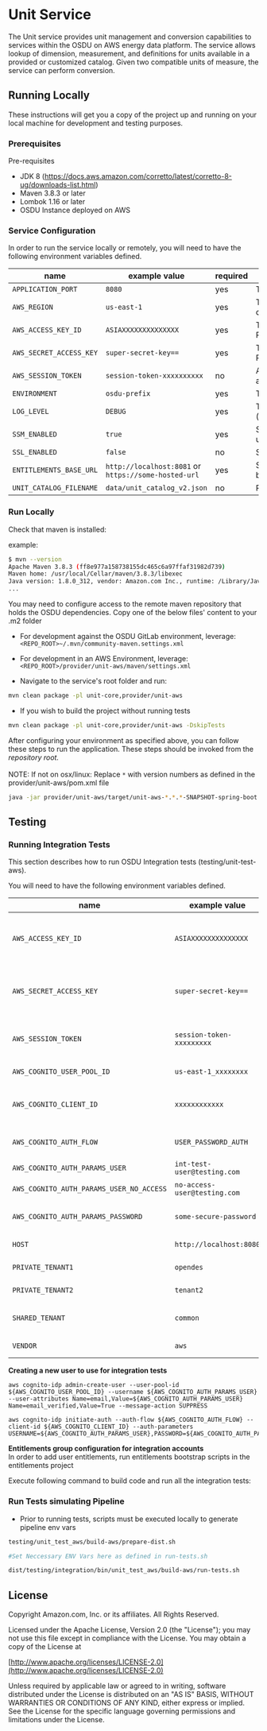 # Unit Service
The Unit service provides unit management and conversion capabilities to services
within the OSDU on AWS energy data platform. The service allows lookup of dimension, measurement, 
and definitions for units available in a provided or customized catalog. Given two compatible units of
measure, the service can perform conversion.

## Running Locally

These instructions will get you a copy of the project up and running on your local machine for development and testing purposes.

### Prerequisites
Pre-requisites

* JDK 8 (https://docs.aws.amazon.com/corretto/latest/corretto-8-ug/downloads-list.html)
* Maven 3.8.3 or later
* Lombok 1.16 or later
* OSDU Instance deployed on AWS

### Service Configuration
In order to run the service locally or remotely, you will need to have the following environment variables defined.

| name | example value | required | description | sensitive? |
| ---  | ---   | ---         | ---        | ---    |
| `APPLICATION_PORT` | `8080` | yes | The port the service will be hosted on. | no |
| `AWS_REGION` | `us-east-1` | yes | The region where resources needed by the service are deployed | no |
| `AWS_ACCESS_KEY_ID` | `ASIAXXXXXXXXXXXXXX` | yes | The AWS Access Key for a user with access to Backend Resources required by the service | yes |
| `AWS_SECRET_ACCESS_KEY` | `super-secret-key==` | yes | The AWS Secret Key for a user with access to Backend Resources required by the service | yes |
| `AWS_SESSION_TOKEN` | `session-token-xxxxxxxxxx` | no | AWS Session token needed if using an SSO user session to authenticate | yes |
| `ENVIRONMENT` | `osdu-prefix` | yes | The Resource Prefix defined during deployment | no |
| `LOG_LEVEL` | `DEBUG` | yes | The Log Level severity to use (https://www.tutorialspoint.com/log4j/log4j_logging_levels.htm) | no |
| `SSM_ENABLED` | `true` | yes | Set to 'true' to use SSM to resolve config properties, otherwise use env vars | no |
| `SSL_ENABLED` | `false` | no | Set to 'false' to disable SSL for local development | no |
| `ENTITLEMENTS_BASE_URL` | `http://localhost:8081` or `https://some-hosted-url` | yes | Specify the base url for an entitlements service instance. Can be run locally or remote | no |
| `UNIT_CATALOG_FILENAME` | `data/unit_catalog_v2.json` | no | Provides a reference to the unit catalog | no |

### Run Locally
Check that maven is installed:

example:
```bash
$ mvn --version
Apache Maven 3.8.3 (ff8e977a158738155dc465c6a97ffaf31982d739)
Maven home: /usr/local/Cellar/maven/3.8.3/libexec
Java version: 1.8.0_312, vendor: Amazon.com Inc., runtime: /Library/Java/JavaVirtualMachines/amazon-corretto-8.jdk/Contents/Home/jre
...
```

You may need to configure access to the remote maven repository that holds the OSDU dependencies. Copy one of the below files' content to your .m2 folder
* For development against the OSDU GitLab environment, leverage: `<REPO_ROOT>~/.mvn/community-maven.settings.xml`
* For development in an AWS Environment, leverage: `<REPO_ROOT>/provider/unit-aws/maven/settings.xml`

* Navigate to the service's root folder and run:

```bash
mvn clean package -pl unit-core,provider/unit-aws
```

* If you wish to build the project without running tests

```bash
mvn clean package -pl unit-core,provider/unit-aws -DskipTests
```

After configuring your environment as specified above, you can follow these steps to run the application. These steps should be invoked from the *repository root.*
<br/>
<br/>
NOTE: If not on osx/linux: Replace `*` with version numbers as defined in the provider/unit-aws/pom.xml file

```bash
java -jar provider/unit-aws/target/unit-aws-*.*.*-SNAPSHOT-spring-boot.jar
```

## Testing

### Running Integration Tests
This section describes how to run OSDU Integration tests (testing/unit-test-aws).

You will need to have the following environment variables defined.

| name | example value | description | sensitive?
 | ---  | ---   | ---         | ---        |
| `AWS_ACCESS_KEY_ID` | `ASIAXXXXXXXXXXXXXX` | The AWS Access Key for a user with access to Backend Resources required by the service | yes |
| `AWS_SECRET_ACCESS_KEY` | `super-secret-key==` | The AWS Secret Key for a user with access to Backend Resources required by the service | yes |
| `AWS_SESSION_TOKEN` | `session-token-xxxxxxxxx` | AWS Session token needed if using an SSO user session to authenticate | yes |
| `AWS_COGNITO_USER_POOL_ID` | `us-east-1_xxxxxxxx` | User Pool Id for the reference cognito | no |
| `AWS_COGNITO_CLIENT_ID` | `xxxxxxxxxxxx` | Client ID for the Auth Flow integrated with the Cognito User Pool | no |
| `AWS_COGNITO_AUTH_FLOW` | `USER_PASSWORD_AUTH` | Auth flow used by reference cognito deployment | no |
| `AWS_COGNITO_AUTH_PARAMS_USER` | `int-test-user@testing.com` | Int Test Username | no |
| `AWS_COGNITO_AUTH_PARAMS_USER_NO_ACCESS` | `no-access-user@testing.com` | Int Test No Access Username | no |
| `AWS_COGNITO_AUTH_PARAMS_PASSWORD` | `some-secure-password` | Int Test User/NoAccessUser Password | yes |
| `HOST` | `http://localhost:8080` | The url where the Unit API is hosted | no |  
| `PRIVATE_TENANT1` | `opendes` | Data Partition Id used by int tests | no |
| `PRIVATE_TENANT2` | `tenant2` | Data Partition Id used by int tests | no |
| `SHARED_TENANT` | `common` | Shared Data Partition Id used by int tests | no |
| `VENDOR` | `aws` | CSP running these tests | no |


**Creating a new user to use for integration tests**
 ```
 aws cognito-idp admin-create-user --user-pool-id ${AWS_COGNITO_USER_POOL_ID} --username ${AWS_COGNITO_AUTH_PARAMS_USER} --user-attributes Name=email,Value=${AWS_COGNITO_AUTH_PARAMS_USER} Name=email_verified,Value=True --message-action SUPPRESS

 aws cognito-idp initiate-auth --auth-flow ${AWS_COGNITO_AUTH_FLOW} --client-id ${AWS_COGNITO_CLIENT_ID} --auth-parameters USERNAME=${AWS_COGNITO_AUTH_PARAMS_USER},PASSWORD=${AWS_COGNITO_AUTH_PARAMS_PASSWORD}
 ```

**Entitlements group configuration for integration accounts**
<br/>
In order to add user entitlements, run entitlements bootstrap scripts in the entitlements project

Execute following command to build code and run all the integration tests:

### Run Tests simulating Pipeline

* Prior to running tests, scripts must be executed locally to generate pipeline env vars

```bash
testing/unit_test_aws/build-aws/prepare-dist.sh

#Set Neccessary ENV Vars here as defined in run-tests.sh

dist/testing/integration/bin/unit_test_aws/build-aws/run-tests.sh 
```

## License
Copyright Amazon.com, Inc. or its affiliates. All Rights Reserved.

Licensed under the Apache License, Version 2.0 (the "License");
you may not use this file except in compliance with the License.
You may obtain a copy of the License at

[http://www.apache.org/licenses/LICENSE-2.0](http://www.apache.org/licenses/LICENSE-2.0)

Unless required by applicable law or agreed to in writing, software
distributed under the License is distributed on an "AS IS" BASIS,
WITHOUT WARRANTIES OR CONDITIONS OF ANY KIND, either express or implied.
See the License for the specific language governing permissions and
limitations under the License.

